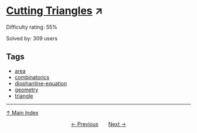 # [Cutting Triangles](https://projecteuler.net/problem=557) ↗️

Difficulty rating: 55%

Solved by: 309 users
## Tags

- [area](../tags/area.md)
- [combinatorics](../tags/combinatorics.md)
- [diophantine-equation](../tags/diophantine-equation.md)
- [geometry](../tags/geometry.md)
- [triangle](../tags/triangle.md)



---

[↑ Main Index](../README.md)


<div align=center><a href='556.md'>← Previous</a> &nbsp;&nbsp; &nbsp;&nbsp;  <a href='558.md'>Next →</a></div>
